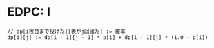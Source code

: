 # EDPC: I

```
// dp[i枚目まで投げた][表がj回出た] := 確率
dp[i][j] := dp[i - 1][j - 1] * p[i] + dp[i - 1][j] * (1.0 - p[i])
```
